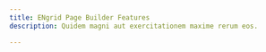 ```yaml
---
title: ENgrid Page Builder Features
description: Quidem magni aut exercitationem maxime rerum eos.

---
```



